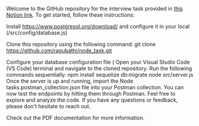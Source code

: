 Welcome to the GitHub repository for the interview task provided in [this Notion link](https://korvinparis.notion.site/Test-2-02a4e3d656614e21ad4d98154d453632). To get started, follow these instructions:

Install https://www.postgresql.org/download/ and configure it in your local (/src/config/database.js)

Clone this repository using the following command:
git clone https://github.com/ragubathi/node_task.git

Configure your database configuration file (
Open your Visual Studio Code (VS Code) terminal and navigate to the cloned repository.
Run the following commands sequentially:
npm install
sequelize db:migrate
node src/server.js
Once the server is up and running, import the Node tasks.postman_collection.json file into your Postman collection.
You can now test the endpoints by hitting them through Postman.
Feel free to explore and analyze the code. If you have any questions or feedback, please don't hesitate to reach out.


Check out the PDF documentation for more information.

